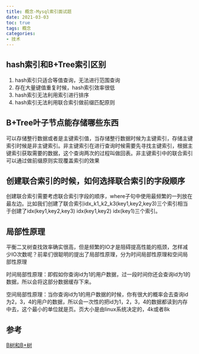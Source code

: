 ```yaml
---
title: 概念-Mysql索引面试题
date: 2021-03-03
toc: true
tags: 概念
categories: 
- 技术
---
```


## hash索引和B+Tree索引区别

1. hash索引只适合等值查询，无法进行范围查询
2. 存在大量键值重复时候，hash索引效率很低
3. hash索引无法利用索引进行排序
4. hash索引无法利用联合索引做前缀匹配原则

## B+Tree叶子节点能存储哪些东西

可以存储整行数据或者是主键索引值，当存储整行数据时候为主键索引，存储主键索引时候是非主键索引。非主键索引在进行查询时候需要先寻找主键索引，根据主键索引获取需要的数据，这个查询两次的过程叫做回表。非主键索引中的联合索引可以通过做前缀原则实现覆盖索引的效果

## 创建联合索引的时候，如何选择联合索引的字段顺序

创建联合索引需要考虑联合索引字段的顺序，where子句中使用最频繁的一列放在最左边。比如我们创建了联合索引idx_k1_k2_k3(key1,key2,key3)三个索引相当于创建了idx(key1,key2,key3) idx(key1,key2) idx(key1)三个索引。

## 局部性原理

平衡二叉树查找效率确实很高，但是频繁的IO才是阻碍提高性能的瓶颈，怎样减少IO次数呢？前辈们很聪明的提出了局部性原理，分为时间局部性原理和空间局部性原理

时间局部性原理：即假如你查询id为1的用户数据，过一段时间你还会查询id为1的数据，所以会将这部分数据缓存下来。

空间局部性原理：当你查询id为1的用户数据的时候，你有很大的概率会去查询id为2，3，4的用户的数据，所以会一次性的把id为1，2，3，4的数据都读到内存中去，这个最小的单位就是页。页大小是由linux系统决定的，4k或者8k

## 参考

[B树和B+树](/2021/03/02/概念-B树和B+树/)